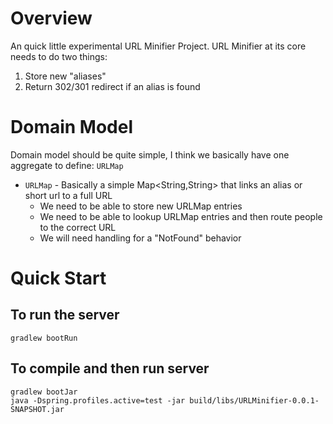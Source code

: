 # Overview
An quick little experimental URL Minifier Project.  URL Minifier at its core needs to do two things:
1. Store new "aliases"
2. Return 302/301 redirect if an alias is found

# Domain Model
Domain model should be quite simple, I think we basically have one aggregate to define: `URLMap`

- `URLMap` - Basically a simple Map<String,String> that links an alias or short url to a full URL
    - We need to be able to store new URLMap entries
    - We need to be able to lookup URLMap entries and then route people to the correct URL
    - We will need handling for a "NotFound" behavior
  
# Quick Start
## To run the server
```gradlew bootRun```

## To compile and then run server
```
gradlew bootJar
java -Dspring.profiles.active=test -jar build/libs/URLMinifier-0.0.1-SNAPSHOT.jar
```
    
